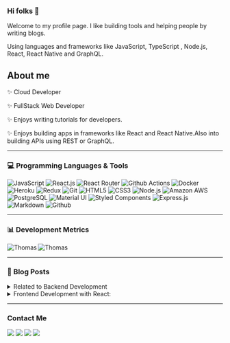 ### Hi folks 👋

Welcome to my profile page. I like building tools and helping people by writing blogs.

Using languages and frameworks like JavaScript, TypeScript , Node.js, React, React Native and GraphQL.


## About me

✨ Cloud Developer

✨ FullStack Web Developer

✨ Enjoys writing tutorials for developers.

✨ Enjoys building apps in frameworks like React and React Native.Also into building APIs using REST or GraphQL.

<hr>

<h3>💻 Programming Languages & Tools</h3>

![JavaScript](https://img.shields.io/badge/JavaScript-323330?style=for-the-badge&logo=javascript&logoColor=F7DF1E)
![React.js](https://img.shields.io/badge/React.js-20232A?style=for-the-badge&logo=react&logoColor=61DAFB)
![React Router](https://img.shields.io/badge/React_Router-CA4245?style=for-the-badge&logo=react-router&logoColor=white)
![Github Actions](https://img.shields.io/badge/Github_Actions-276DC3?style=for-the-badge&logo=github-actions&logoColor=white)
![Docker](https://img.shields.io/badge/Docker-00ADD8?style=for-the-badge&logo=docker&logoColor=white)
![Heroku](https://img.shields.io/badge/Heroku-430098?style=for-the-badge&logo=heroku&logoColor=white)
![Redux](	https://img.shields.io/badge/Redux-593D88?style=for-the-badge&logo=redux&logoColor=white)
![Git](https://img.shields.io/badge/Git-100000?style=for-the-badge&logo=git&logoColor=white)
![HTML5](https://img.shields.io/badge/HTML5-E34F26?style=for-the-badge&logo=html5&logoColor=white)
![CSS3](https://img.shields.io/badge/CSS3-1572B6?style=for-the-badge&logo=css3&logoColor=white)
![Node.js](https://img.shields.io/badge/Node.js-43853D?style=for-the-badge&logo=node.js&logoColor=white)
![Amazon AWS](https://img.shields.io/badge/Amazon_AWS-232F3E?style=for-the-badge&logo=amazon-aws&logoColor=white)
![PostgreSQL](https://img.shields.io/badge/PostgreSQL-316192?style=for-the-badge&logo=postgresql&logoColor=white)
![Material UI](https://img.shields.io/badge/Material--UI-0081CB?style=for-the-badge&logo=material-ui&logoColor=white)
![Styled Components](https://img.shields.io/badge/styled--components-DB7093?style=for-the-badge&logo=styled-components&logoColor=white)
![Express.js](https://img.shields.io/badge/Express.js-404D59?style=for-the-badge)
![Markdown](https://img.shields.io/badge/Markdown-000000?style=for-the-badge&logo=markdown&logoColor=white)
![Github](https://img.shields.io/badge/GitHub-100000?style=for-the-badge&logo=github&logoColor=white)

<hr>

<h3>📊 Development Metrics</h3>

<p><img align="left" src="https://github-readme-stats.vercel.app/api/top-langs?username=Thomas-Max99&show_icons=true&locale=en&layout=compact" alt="Thomas" /></p>

<p><img align="center" src="https://github-readme-stats.vercel.app/api?username=Thomas-Max99&show_icons=true&locale=en" alt="Thomas" /></p>

<hr>

<h3>📝 Blog Posts</h3>

<details>
<summary>Related to Backend Development</summary>

* [How to Build an SMS Reminder App using Nodejs, Twilio, and Flybase](https://tealfeed.com/build-sms-reminder-app-using-nodejs-h4hs6)
* [7 Best Tools for Monitoring Node.js Servers](https://dev.to/devland/7-best-tools-for-monitoring-nodejs-servers-168h)
* [7 Best Node.js Logging Libraries for Your Next Projects](https://dev.to/devland/7-best-nodejs-logging-libraries-for-your-next-projects-38df)
* [How to Create and Manage Virtual Domains using Node.js](https://dev.to/devland/how-to-create-and-manage-virtual-domains-using-nodejs-3h14)
* [Set up a Node.js App with ESLint and Prettier](https://dev.to/devland/set-up-a-nodejs-app-with-eslint-and-prettier-4i7p)
* [Build a Real-Time Chat App using Node.js and WebSocket](https://dev.to/devland/build-a-real-time-chat-app-using-nodejs-and-websocket-441g)

</details>

<details>
<summary>Frontend Development with React:</summary>

* [Build a ToDo App With React and Firebase](https://dev.to/devland/build-a-todo-app-with-react-and-firebase-47m1)
* [Scalable and Maintainable React Project Structure Every Developer Should Use](https://dev.to/devland/scalable-and-maintainable-react-project-structure-every-developer-should-use-3om4)
* [VS Code Extensions You Should Use As a React Developer](https://dev.to/devland/vs-code-extensions-you-should-use-as-a-react-developer-2f6i)
* [7 Tools for Faster Development in React](https://dev.to/devland/7-tools-and-frameworks-for-faster-development-in-react-5b18)

</details>

<hr>

<h3>Contact Me</h3>

[<img src="https://img.shields.io/badge/LinkedIn-0077B5?style=for-the-badge&logo=linkedin&logoColor=white">](https://www.linkedin.com/in/thomas-sentre-20035b1b7/)
[<img src="https://img.shields.io/badge/Medium-12100E?style=for-the-badge&logo=medium&logoColor=white">](https://medium.com/@merndev)
[<img src="https://img.shields.io/badge/Gmail-D14836?style=for-the-badge&logo=gmail&logoColor=white">](mailto:thomassentre332@gmail.com)
[<img src="https://img.shields.io/badge/Twitter-1DA1F2?style=for-the-badge&logo=twitter&logoColor=white">](https://twitter.com/thomasdevs)




